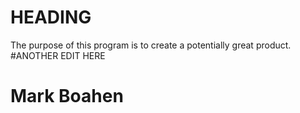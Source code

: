 # HEADING

The purpose of this program is to create a potentially great product.
#ANOTHER EDIT HERE

# Mark Boahen
